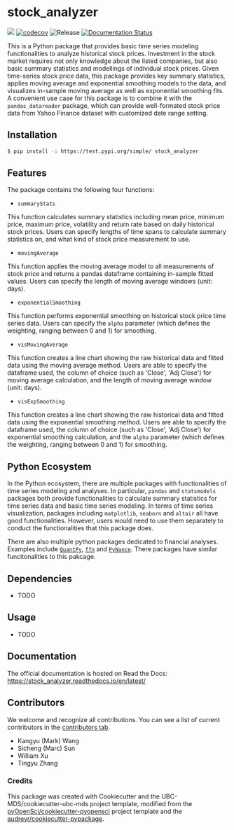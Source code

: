 # stock_analyzer

![](https://github.com/UBC-MDS/stock_analyzer/workflows/build/badge.svg) [![codecov](https://codecov.io/gh/UBC-MDS/stock_analyzer/branch/main/graph/badge.svg)](https://codecov.io/gh/UBC-MDS/stock_analyzer) ![Release](https://github.com/UBC-MDS/stock_analyzer/workflows/Release/badge.svg) [![Documentation Status](https://readthedocs.org/projects/stock_analyzer/badge/?version=latest)](https://stock_analyzer.readthedocs.io/en/latest/?badge=latest)

This is a Python package that provides basic time series modeling functionalities to analyze historical stock prices. Investment in the stock market requires not only knowledge about the listed companies, but also basic summary statistics and modellings of individual stock prices. Given time-series stock price data, this package provides key summary statistics, applies moving average and exponential smoothing models to the data, and visualizes in-sample moving average as well as exponential smoothing fits. A convenient use case for this package is to combine it with the `pandas_datareader` package, which can provide well-formated stock price data from Yahoo Finance dataset with customized date range setting.

## Installation

```bash
$ pip install -i https://test.pypi.org/simple/ stock_analyzer
```

## Features

The package contains the following four functions:

- `summaryStats`

This function calculates summary statistics including mean price, minimum price, maximum price, volatility and return rate based on daily historical stock prices.
Users can specify lengths of time spans to calculate summary statistics on, and what kind of stock price measurement to use.

- `movingAverage`

This function applies the moving average model to all measurements of stock price and returns a pandas dataframe containing in-sample fitted values. Users can specify the length of moving average windows (unit: days).

- `exponentialSmoothing`

This function performs exponential smoothing on historical stock price time series data. Users can specify the `alpha` parameter (which defines the weighting, ranging between 0 and 1) for smoothing.

- `visMovingAverage`

This function creates a line chart showing the raw historical data and fitted data using the moving average method. Users are able to specify the dataframe used, the column of choice (such as 'Close', 'Adj Close') for moving average calculation, and the length of moving average window (unit: days).

- `visExpSmoothing`

This function creates a line chart showing the raw historical data and fitted data using the exponential smoothing method. Users are able to specify the dataframe used, the column of choice (such as 'Close', 'Adj Close') for exponential smoothing calculation, and the `alpha` parameter (which defines the weighting, ranging between 0 and 1) for smoothing.

## Python Ecosystem

In the Python ecosystem, there are multiple packages with functionalities of time series modeling and analyses. In particular, `pandas` and `statsmodels` packages both provide functionalities to calculate summary statistics for time series data and basic time series modeling. In terms of time series visualization, packages including `matplotlib`, `seaborn` and `altair` all have good functionalities. However, users would need to use them separately to conduct the functionalities that this package does.

There are also multiple python packages dedicated to financial analyses. Examples include [`QuantPy`](https://github.com/jsmidt/QuantPy), [`ffn`](https://github.com/pmorissette/ffn) and [`PyNance`](http://pynance.net/). There packages have similar funcitonalities to this pakcage.

## Dependencies

- TODO

## Usage

- TODO

## Documentation

The official documentation is hosted on Read the Docs: https://stock_analyzer.readthedocs.io/en/latest/

## Contributors

We welcome and recognize all contributions. You can see a list of current contributors in the [contributors tab](https://github.com/UBC-MDS/stock_analyzer/graphs/contributors).

- Kangyu (Mark) Wang 
- Sicheng (Marc) Sun
- William Xu 
- Tingyu Zhang

### Credits

This package was created with Cookiecutter and the UBC-MDS/cookiecutter-ubc-mds project template, modified from the [pyOpenSci/cookiecutter-pyopensci](https://github.com/pyOpenSci/cookiecutter-pyopensci) project template and the [audreyr/cookiecutter-pypackage](https://github.com/audreyr/cookiecutter-pypackage).
